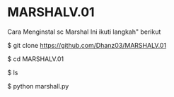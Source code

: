 # MARSHALV.01 
Cara Menginstal sc Marshal Ini ikuti langkah" berikut 

$ git clone https://github.com/Dhanz03/MARSHALV.01 

$ cd MARSHALV.01 

$ ls 

$ python marshall.py 
